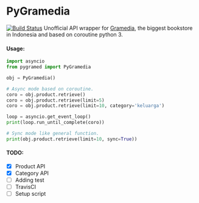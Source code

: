 # PyGramedia
[![Build Status](https://travis-ci.org/Keda87/PyGramedia.svg?branch=master)](https://travis-ci.org/Keda87/PyGramedia)
Unofficial API wrapper for [Gramedia](https://www.gramedia.com/), the biggest bookstore in Indonesia and based on coroutine python 3.

#### Usage:

```python
import asyncio
from pygramed import PyGramedia

obj = PyGramedia()

# Async mode based on coroutine.
coro = obj.product.retrieve()
coro = obj.product.retrieve(limit=5)
coro = obj.product.retrieve(limit=10, category='keluarga')

loop = asyncio.get_event_loop()
print(loop.run_until_complete(coro))

# Sync mode like general function.
print(obj.product.retrieve(limit=10, sync=True))
```

#### TODO:
- [x] Product API
- [x] Category API
- [ ] Adding test
- [ ] TravisCI
- [ ] Setup script
